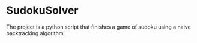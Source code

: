 # SudokuSolver
The project is a python script that finishes a game of sudoku using a naive backtracking algorithm.
